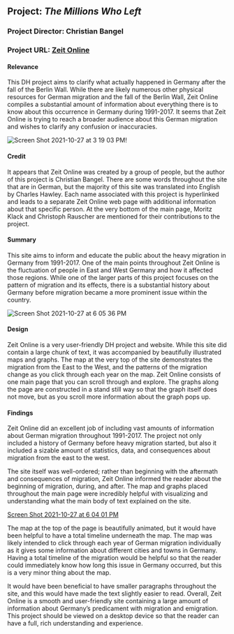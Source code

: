 ## **Project:** _The Millions Who Left_

### **Project Director:** Christian Bangel

### **Project URL:** [Zeit Online](https://www.zeit.de/politik/deutschland/2019-05/east-west-exodus-migration-east-germany-demography?utm_referrer=http%3A%2F%2Fdhawards.org%2F)


#### Relevance 

This DH project aims to clarify what actually happened in Germany after the fall of the Berlin Wall. While there are likely numerous other physical resources for German migration and the fall of the Berlin Wall, Zeit Online compiles a substantial amount of information about everything there is to know about this occurrence in Germany during 1991-2017. It seems that Zeit Online is trying to reach a broader audience about this German migration and wishes to clarify any confusion or inaccuracies.

![Screen Shot 2021-10-27 at 3 19 03 PM](https://user-images.githubusercontent.com/89642987/139132534-6010f269-936e-4a99-ab1e-bc2cafd3cfb6.png)!

#### Credit

It appears that Zeit Online was created by a group of people, but the author of this project is Christian Bangel. There are some words throughout the site that are in German, but the majority of this site was translated into English by Charles Hawley. Each name associated with this project is hyperlinked and leads to a separate Zeit Online web page with additional information about that specific person. At the very bottom of the main page, Moritz Klack and Christoph Rauscher are mentioned for their contributions to the project. 

#### Summary

This site aims to inform and educate the public about the heavy migration in Germany from 1991-2017. One of the main points throughout Zeit Online is the fluctuation of people in East and West Germany and how it affected those regions. While one of the larger parts of this project focuses on the pattern of migration and its effects, there is a substantial history about Germany before migration became a more prominent issue within the country. 

![Screen Shot 2021-10-27 at 6 05 36 PM](https://user-images.githubusercontent.com/89642987/139154341-051cd365-867d-4b07-af28-b1dd46fe11bf.png)

#### Design

Zeit Online is a very user-friendly DH project and website. While this site did contain a large chunk of text, it was accompanied by beautifully illustrated maps and graphs. The map at the very top of the site demonstrates the migration from the East to the West, and the patterns of the migration change as you click through each year on the map. Zeit Online consists of one main page that you can scroll through and explore. The graphs along the page are constructed in a stand still way so that the graph itself does not move, but as you scroll more information about the graph pops up. 

#### Findings 

Zeit Online did an excellent job of including vast amounts of information about German migration throughout 1991-2017. The project not only included a history of Germany before heavy migration started, but also it included a sizable amount of statistics, data, and consequences about migration from the east to the west. 

The site itself was well-ordered; rather than beginning with the aftermath and consequences of migration, Zeit Online informed the reader about the beginning of migration, during, and after. The map and graphs placed throughout the main page were incredibly helpful with visualizing and understanding what the main body of text explained on the site. 

[Screen Shot 2021-10-27 at 6 04 01 PM](https://user-images.githubusercontent.com/89642987/139153975-19fa43c3-48d4-4ced-9aab-f12b47562087.png)

The map at the top of the page is beautifully animated, but it would have been helpful to have a total timeline underneath the map. The map was likely intended to click through each year of German migration individually as it gives some information about different cities and towns in Germany. Having a total timeline of the migration would be helpful so that the reader could immediately know how long this issue in Germany occurred, but this is a very minor thing about the map. 

It would have been beneficial to have smaller paragraphs throughout the site, and this would have made the text slightly easier to read. Overall, Zeit Online is a smooth and user-friendly site containing a large amount of information about Germany’s predicament with migration and emigration. This project should be viewed on a desktop device so that the reader can have a full, rich understanding and experience. 
